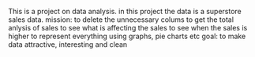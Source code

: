 This is a project on data analysis.
in this project the data is a superstore sales data.
mission:
to delete the unnecessary colums
to get the total anlysis of sales
to see what is affecting the sales 
to see when the sales is higher
to represent everything using graphs, pie charts etc
goal: to make data attractive, interesting and clean
